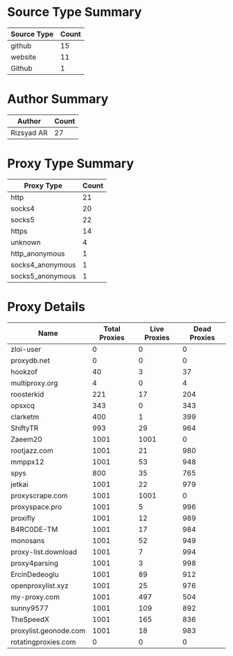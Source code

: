 # Source Type Summary

| Source Type | Count |
|-------------|-------|
| github | 15 |
| website | 11 |
| Github | 1 |


# Author Summary

| Author | Count |
|--------|-------|
| Rizsyad AR | 27 |


# Proxy Type Summary

| Proxy Type | Count |
|------------|-------|
| http | 21 |
| socks4 | 20 |
| socks5 | 22 |
| https | 14 |
| unknown | 4 |
| http_anonymous | 1 |
| socks4_anonymous | 1 |
| socks5_anonymous | 1 |


# Proxy Details

| Name | Total Proxies | Live Proxies | Dead Proxies |
|------|---------------|--------------|---------------|
| zloi-user | 0 | 0 | 0 |
| proxydb.net | 0 | 0 | 0 |
| hookzof | 40 | 3 | 37 |
| multiproxy.org | 4 | 0 | 4 |
| roosterkid | 221 | 17 | 204 |
| opsxcq | 343 | 0 | 343 |
| clarketm | 400 | 1 | 399 |
| ShiftyTR | 993 | 29 | 964 |
| Zaeem20 | 1001 | 1001 | 0 |
| rootjazz.com | 1001 | 21 | 980 |
| mmppx12 | 1001 | 53 | 948 |
| spys | 800 | 35 | 765 |
| jetkai | 1001 | 22 | 979 |
| proxyscrape.com | 1001 | 1001 | 0 |
| proxyspace.pro | 1001 | 5 | 996 |
| proxifly | 1001 | 12 | 989 |
| B4RC0DE-TM | 1001 | 17 | 984 |
| monosans | 1001 | 52 | 949 |
| proxy-list.download | 1001 | 7 | 994 |
| proxy4parsing | 1001 | 3 | 998 |
| ErcinDedeoglu | 1001 | 89 | 912 |
| openproxylist.xyz | 1001 | 25 | 976 |
| my-proxy.com | 1001 | 497 | 504 |
| sunny9577 | 1001 | 109 | 892 |
| TheSpeedX | 1001 | 165 | 836 |
| proxylist.geonode.com | 1001 | 18 | 983 |
| rotatingproxies.com | 0 | 0 | 0 |
